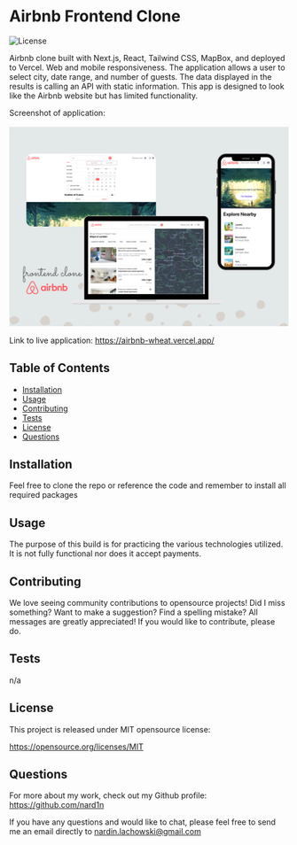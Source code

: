 # Airbnb Frontend Clone
![License](https://img.shields.io/badge/License-MIT-blue.svg)

Airbnb clone built with Next.js, React, Tailwind CSS, MapBox, and deployed to Vercel. Web and mobile responsiveness. The application allows a user to select city, date range, and number of guests. The data displayed in the results is calling an API with static information. This app is designed to look like the Airbnb website but has limited functionality.

Screenshot of application:<br /><br />
<img src="./public/airbnb.png" alt="Airbnb clone screenshot" width="600" />

Link to live application: https://airbnb-wheat.vercel.app/

## Table of Contents

* [Installation](#Installation)
* [Usage](#Usage)
* [Contributing](#Contributing)
* [Tests](#Tests)
* [License](#License)
* [Questions](#Questions)

## Installation
Feel free to clone the repo or reference the code and remember to install all required packages

## Usage
The purpose of this build is for practicing the various technologies utilized. It is not fully functional nor does it accept payments.

## Contributing
We love seeing community contributions to opensource projects! Did I miss something? Want to make a suggestion? Find a spelling mistake? All messages are greatly appreciated! If you would like to contribute, please do.

## Tests
n/a

## License
This project is released under MIT opensource license:

https://opensource.org/licenses/MIT

## Questions
For more about my work, check out my Github profile: https://github.com/nard1n

If you have any questions and would like to chat, please feel free to send me an email directly to nardin.lachowski@gmail.com